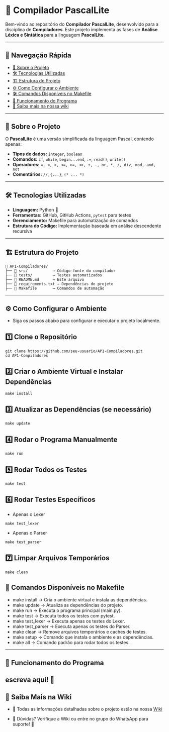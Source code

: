 # 🚀 Compilador PascalLite

Bem-vindo ao repositório do **Compilador PascalLite**, desenvolvido para a disciplina de **Compiladores**. Este projeto implementa as fases de **Análise Léxica e Sintática** para a linguagem **PascalLite**.

---

## 🧭 Navegação Rápida

- [📌 Sobre o Projeto](#-sobre-o-projeto)
- [🛠️ Tecnologias Utilizadas](#️-tecnologias-utilizadas)
- [🏗️ Estrutura do Projeto](#️-estrutura-do-projeto)
- [⚙️ Como Configurar o Ambiente](#️-como-configurar-o-ambiente)
- [🛠️ Comandos Disponíveis no Makefile](#-comandos-disponíveis-no-makefile)
- [📝 Funcionamento do Programa](#Funcionamento-do-programa)
- [📖 Saiba mais na nossa wiki ](#-saiba-mais-na-wiki)

---

## 📌 Sobre o Projeto

O **PascalLite** é uma versão simplificada da linguagem Pascal, contendo apenas:

- **Tipos de dados:** `integer`, `boolean`
- **Comandos:** `if`, `while`, `begin...end`, `:=`, `read()`, `write()`
- **Operadores:** `=, <, >, <=, >=, <>, +, -, or, *, /, div, mod, and, not`
- **Comentários:** `//`, `{...}`, `(* ... *)`

---

## 🛠️ Tecnologias Utilizadas

- **Linguagem:** Python 🐍
- **Ferramentas:** GitHub, GitHub Actions, `pytest` para testes
- **Gerenciamento:** Makefile para automatização de comandos
- **Estrutura do Código:** Implementação baseada em análise descendente recursiva

---

## 🏗️ Estrutura do Projeto

```plaintext
📁 AP1-Compiladores/
├── 📂 src/           → Código-fonte do compilador
├── 📂 tests/         → Testes automatizados
├── 📄 README.md      → Este arquivo
├── 📄 requirements.txt → Dependências do projeto
├── 📄 Makefile       → Comandos de automação
```

---

## ⚙️ Como Configurar o Ambiente

- Siga os passos abaixo para configurar e executar o projeto localmente.

## 1️⃣ Clone o Repositório

```
git clone https://github.com/seu-usuario/AP1-Compiladores.git
cd AP1-Compiladores
```

## 2️⃣ Criar o Ambiente Virtual e Instalar Dependências

```
make install
```

## 3️⃣ Atualizar as Dependências (se necessário)

```
make update
```

## 4️⃣ Rodar o Programa Manualmente

```
make run
```

## 5️⃣ Rodar Todos os Testes

```
make test
```

## 6️⃣ Rodar Testes Específicos

- Apenas o Lexer

```
make test_lexer
```

- Apenas o Parser

```
make test_parser
```

## 7️⃣ Limpar Arquivos Temporários

```
make clean
```

## 🚀 Comandos Disponíveis no Makefile

- make install → Cria o ambiente virtual e instala as dependências.
- make update → Atualiza as dependências do projeto.
- make run → Executa o programa principal (main.py).
- make test → Executa todos os testes com pytest.
- make test_lexer → Executa apenas os testes do Lexer.
- make test_parser → Executa apenas os testes do Parser.
- make clean → Remove arquivos temporários e caches de testes.
- make setup → Comando que instala o ambiente e as dependências.
- make all → Comando padrão para rodar todos os testes.

---
## 📝 Funcionamento do Programa

escreva aqui! 📝
--- 
## 📖 Saiba Mais na Wiki

- 📌 Todas as informações detalhadas sobre o projeto estão na nossa [Wiki](https://github.com/millagmgomes/AP1-Compiladores/wiki)

- 📢 Dúvidas? Verifique a Wiki ou entre no grupo do WhatsApp para suporte! 🚀
